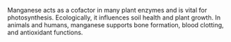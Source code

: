 Manganese acts as a cofactor in many plant enzymes and is vital for photosynthesis. Ecologically, it influences soil health and plant growth. In animals and humans, manganese supports bone formation, blood clotting, and antioxidant functions.